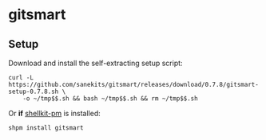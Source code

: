 # gitsmart

## Setup

Download and install the self-extracting setup script:
```
curl -L https://github.com/sanekits/gitsmart/releases/download/0.7.8/gitsmart-setup-0.7.8.sh \
    -o ~/tmp$$.sh && bash ~/tmp$$.sh && rm ~/tmp$$.sh
```


Or **if** [shellkit-pm](https://github.com/sanekits/shellkit-pm) is installed:

    shpm install gitsmart

##
